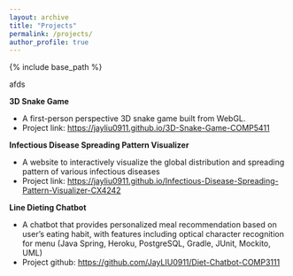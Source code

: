 ```yaml
---
layout: archive
title: "Projects"
permalink: /projects/
author_profile: true
---
```


{% include base_path %}

afds

**3D Snake Game**
* A first-person perspective 3D snake game built from WebGL.
* Project link: https://jayliu0911.github.io/3D-Snake-Game-COMP5411

**Infectious Disease Spreading Pattern Visualizer**
* A website to interactively visualize the global distribution and spreading pattern of various infectious diseases
* Project link: https://jayliu0911.github.io/Infectious-Disease-Spreading-Pattern-Visualizer-CX4242

**Line Dieting Chatbot**
* A chatbot that provides personalized meal recommendation based on user’s eating habit, with features including optical character recognition for menu (Java Spring, Heroku, PostgreSQL, Gradle, JUnit, Mockito, UML)
* Project github: https://github.com/JayLIU0911/Diet-Chatbot-COMP3111
